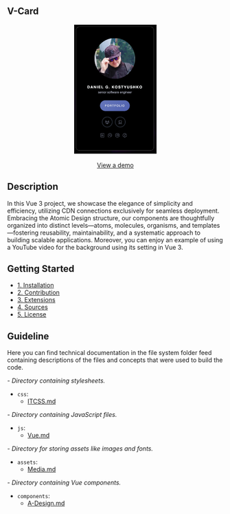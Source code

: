 ## V-Card

<p align="center">
  <img src="./01-docs/screenshot.png" alt="V-Card Demo" height="300" style="border: 1px solid white; display: block; margin: 0 auto;">
  <br>
  <a href="https://dn.gooko.org/vue/card/" target="_blank">View a demo</a>
</p>

## Description

In this Vue 3 project, we showcase the elegance of simplicity and efficiency, utilizing CDN connections exclusively for seamless deployment. Embracing the Atomic Design structure, our components are thoughtfully organized into distinct levels—atoms, molecules, organisms, and templates—fostering reusability, maintainability, and a systematic approach to building scalable applications. Moreover, you can enjoy an example of using a YouTube video for the background using its setting in Vue 3.

## Getting Started

- [1. Installation](./01-docs/01-Installation.md)
- [2. Contribution](./01-docs/02-Contribution.md)
- [3. Extensions](./01-docs/03-Extensions.md)
- [4. Sources](./01-docs/04-Sources.md)
- [5. License](./01-docs/05-License.md)

## Guideline

Here you can find technical documentation in the file system folder feed containing descriptions of the files and concepts that were used to build the code.

*<em> - Directory containing stylesheets. </em>*

- `css`: 
  - [ITCSS.md](./01-docs/01-Installation.md)

*<em> - Directory containing JavaScript files. </em>*

- `js`: 
     - [Vue.md](./01-docs/01-Installation.md)

*<em> - Directory for storing assets like images and fonts. </em>*

- `assets`: 
     - [Media.md](./01-docs/01-Installation.md)

*<em> - Directory containing Vue components. </em>*

-  `components`: 
     - [A-Design.md](./01-docs/01-Installation.md)